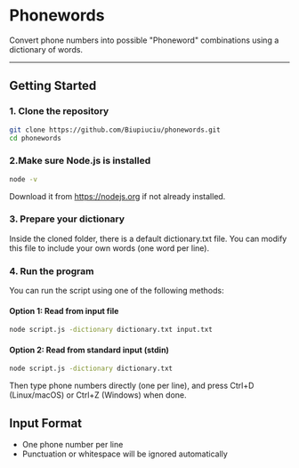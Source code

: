 # Phonewords

Convert phone numbers into possible "Phoneword" combinations using a dictionary of words.

---

## Getting Started

### 1. Clone the repository

```bash
git clone https://github.com/Biupiuciu/phonewords.git
cd phonewords
```

### 2.Make sure Node.js is installed

```bash
node -v
```

Download it from https://nodejs.org if not already installed.

### 3. Prepare your dictionary

Inside the cloned folder, there is a default dictionary.txt file. You can modify this file to include your own words (one word per line).

### 4. Run the program

You can run the script using one of the following methods:

#### Option 1: Read from input file

```bash
node script.js -dictionary dictionary.txt input.txt
```

#### Option 2: Read from standard input (stdin)

```bash
node script.js -dictionary dictionary.txt
```

Then type phone numbers directly (one per line), and press Ctrl+D (Linux/macOS) or Ctrl+Z (Windows) when done.

## Input Format

- One phone number per line
- Punctuation or whitespace will be ignored automatically
